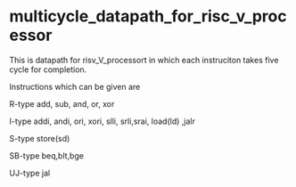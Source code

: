 # multicycle_datapath_for_risc_v_processor

This is datapath for risv_V_processort in which each instruciton takes five cycle for completion.

Instructions which can be given are

R-type  add, sub, and, or, xor

I-type  addi, andi, ori, xori, slli, srli,srai, load(ld) ,jalr

S-type  store(sd)

SB-type beq,blt,bge

UJ-type jal

